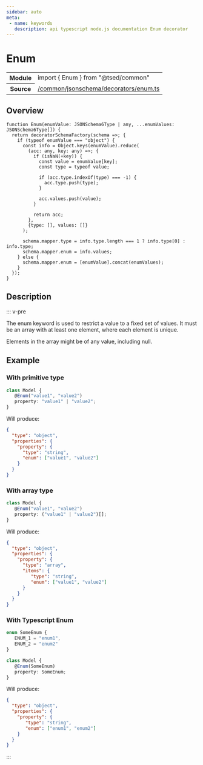 ```yaml
---
sidebar: auto
meta:
 - name: keywords
   description: api typescript node.js documentation Enum decorator
---
```

# Enum <Badge text="Decorator" type="decorator"/>
<!-- Summary -->
<section class="symbol-info"><table class="is-full-width"><tbody><tr><th>Module</th><td><div class="lang-typescript"><span class="token keyword">import</span> { Enum }&nbsp;<span class="token keyword">from</span>&nbsp;<span class="token string">"@tsed/common"</span></div></td></tr><tr><th>Source</th><td><a href="https://github.com/Romakita/ts-express-decorators/blob/v4.30.1/src//common/jsonschema/decorators/enum.ts#L0-L0">/common/jsonschema/decorators/enum.ts</a></td></tr></tbody></table></section>

<!-- Overview -->
## Overview


<pre><code class="typescript-lang ">function <span class="token function">Enum</span><span class="token punctuation">(</span>enumValue<span class="token punctuation">:</span> JSONSchema6Type | <span class="token keyword">any</span><span class="token punctuation">,</span> ...enumValues<span class="token punctuation">:</span> JSONSchema6Type<span class="token punctuation">[</span><span class="token punctuation">]</span><span class="token punctuation">)</span> <span class="token punctuation">{</span>
  return <span class="token function">decoratorSchemaFactory</span><span class="token punctuation">(</span>schema =&gt<span class="token punctuation">;</span> <span class="token punctuation">{</span>
    if <span class="token punctuation">(</span>typeof enumValue === <span class="token string">"object"</span><span class="token punctuation">)</span> <span class="token punctuation">{</span>
      <span class="token keyword">const</span> info<span class="token punctuation"> = </span>Object.<span class="token function">keys</span><span class="token punctuation">(</span>enumValue<span class="token punctuation">)</span>.<span class="token function">reduce</span><span class="token punctuation">(</span>
        <span class="token punctuation">(</span>acc<span class="token punctuation">:</span> <span class="token keyword">any</span><span class="token punctuation">,</span> key<span class="token punctuation">:</span> <span class="token keyword">any</span><span class="token punctuation">)</span> =&gt<span class="token punctuation">;</span> <span class="token punctuation">{</span>
          if <span class="token punctuation">(</span><span class="token function">isNaN</span><span class="token punctuation">(</span>+key<span class="token punctuation">)</span><span class="token punctuation">)</span> <span class="token punctuation">{</span>
            <span class="token keyword">const</span> value<span class="token punctuation"> = </span>enumValue<span class="token punctuation">[</span>key<span class="token punctuation">]</span><span class="token punctuation">;</span>
            <span class="token keyword">const</span> type<span class="token punctuation"> = </span>typeof value<span class="token punctuation">;</span>

            if <span class="token punctuation">(</span>acc.type.<span class="token function">indexOf</span><span class="token punctuation">(</span>type<span class="token punctuation">)</span> === -1<span class="token punctuation">)</span> <span class="token punctuation">{</span>
              acc.type.<span class="token function">push</span><span class="token punctuation">(</span>type<span class="token punctuation">)</span><span class="token punctuation">;</span>
            <span class="token punctuation">}</span>

            acc.values.<span class="token function">push</span><span class="token punctuation">(</span>value<span class="token punctuation">)</span><span class="token punctuation">;</span>
          <span class="token punctuation">}</span>

          return acc<span class="token punctuation">;</span>
        <span class="token punctuation">}</span><span class="token punctuation">,</span>
        <span class="token punctuation">{</span>type<span class="token punctuation">:</span> <span class="token punctuation">[</span><span class="token punctuation">]</span><span class="token punctuation">,</span> values<span class="token punctuation">:</span> <span class="token punctuation">[</span><span class="token punctuation">]</span><span class="token punctuation">}</span>
      <span class="token punctuation">)</span><span class="token punctuation">;</span>

      schema.mapper.type<span class="token punctuation"> = </span>info.type.length === 1 ? info.type<span class="token punctuation">[</span>0<span class="token punctuation">]</span> <span class="token punctuation">:</span> info.type<span class="token punctuation">;</span>
      schema.mapper.<span class="token keyword">enum</span><span class="token punctuation"> = </span>info.values<span class="token punctuation">;</span>
    <span class="token punctuation">}</span> else <span class="token punctuation">{</span>
      schema.mapper.<span class="token keyword">enum</span><span class="token punctuation"> = </span><span class="token punctuation">[</span>enumValue<span class="token punctuation">]</span>.<span class="token function">concat</span><span class="token punctuation">(</span>enumValues<span class="token punctuation">)</span><span class="token punctuation">;</span>
    <span class="token punctuation">}</span>
  <span class="token punctuation">}</span><span class="token punctuation">)</span><span class="token punctuation">;</span>
<span class="token punctuation">}</span>
</code></pre>



<!-- Description -->
## Description

::: v-pre

The enum keyword is used to restrict a value to a fixed set of values.
It must be an array with at least one element, where each element is unique.

Elements in the array might be of any value, including null.

## Example
### With primitive type

```typescript
class Model {
   @Enum("value1", "value2")
   property: "value1" | "value2";
}
```

Will produce:

```json
{
  "type": "object",
  "properties": {
    "property": {
      "type": "string",
      "enum": ["value1", "value2"]
    }
  }
}
```

### With array type

```typescript
class Model {
   @Enum("value1", "value2")
   property: ("value1" | "value2")[];
}
```

Will produce:

```json
{
  "type": "object",
  "properties": {
    "property": {
      "type": "array",
      "items": {
         "type": "string",
         "enum": ["value1", "value2"]
      }
    }
  }
}
```

### With Typescript Enum

```typescript
enum SomeEnum {
   ENUM_1 = "enum1",
   ENUM_2 = "enum2"
}

class Model {
   @Enum(SomeEnum)
   property: SomeEnum;
}
```

Will produce:

```json
{
  "type": "object",
  "properties": {
    "property": {
       "type": "string",
       "enum": ["enum1", "enum2"]
    }
  }
}
```


:::